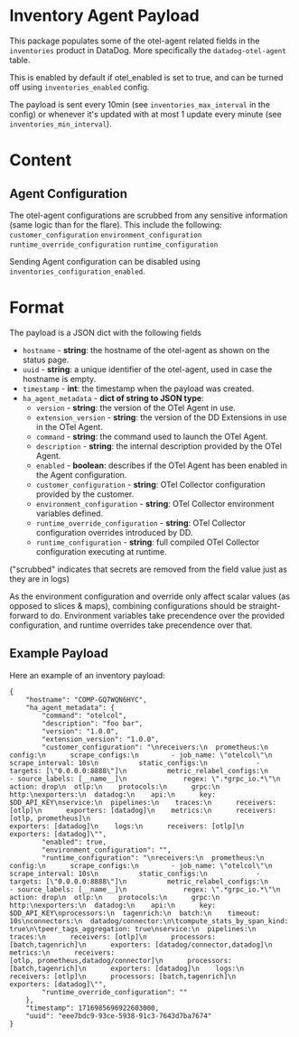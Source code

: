 # Inventory Agent Payload

This package populates some of the otel-agent related fields in the `inventories` product in DataDog. More specifically the
`datadog-otel-agent` table.

This is enabled by default if otel_enabled is set to true, and can be turned off using `inventories_enabled` config.

The payload is sent every 10min (see `inventories_max_interval` in the config) or whenever it's updated with at most 1
update every minute (see `inventories_min_interval`).

# Content

## Agent Configuration

The otel-agent configurations are scrubbed from any sensitive information (same logic than for the flare).
This include the following:
`customer_configuration`
`environment_configuration`
`runtime_override_configuration`
`runtime_configuration`

Sending Agent configuration can be disabled using `inventories_configuration_enabled`.

# Format

The payload is a JSON dict with the following fields

- `hostname` - **string**: the hostname of the otel-agent as shown on the status page.
- `uuid` - **string**: a unique identifier of the otel-agent, used in case the hostname is empty.
- `timestamp` - **int**: the timestamp when the payload was created.
- `ha_agent_metadata` - **dict of string to JSON type**:
  - `version` - **string**: the version of the OTel Agent in use.
  - `extension_version` - **string**: the version of the DD Extensions in use in the OTel Agent.
  - `command` - **string**: the command used to launch the OTel Agent.
  - `description` - **string**: the internal description provided by the OTel Agent.
  - `enabled` - **boolean**: describes if the OTel Agent has been enabled in the Agent configuration.
  - `customer_configuration` - **string**: OTel Collector configuration provided by the customer.
  - `environment_configuration` - **string**: OTel Collector environment variables defined.
  - `runtime_override_configuration` - **string**: OTel Collector configuration overrides introduced by DD.
  - `runtime_configuration` - **string**: full compiled OTel Collector configuration executing at runtime.

("scrubbed" indicates that secrets are removed from the field value just as they are in logs)

As the environment configuration and override only affect scalar values (as opposed to slices & maps), combining configurations should be straight-forward to do. Environment variables take precendence over the provided configuration, and runtime overrides take precendence over that.

## Example Payload

Here an example of an inventory payload:

```
{
    "hostname": "COMP-GQ7WQN6HYC",
    "ha_agent_metadata": {
        "command": "otelcol",
        "description": "foo bar",
        "version": "1.0.0",
        "extension_version": "1.0.0",
        "customer_configuration": "\nreceivers:\n  prometheus:\n    config:\n      scrape_configs:\n        - job_name: \"otelcol\"\n          scrape_interval: 10s\n          static_configs:\n            -
targets: [\"0.0.0.0:8888\"]\n          metric_relabel_configs:\n            - source_labels: [__name__]\n              regex: \".*grpc_io.*\"\n              action: drop\n  otlp:\n    protocols:\n      grpc:\n
http:\nexporters:\n  datadog:\n    api:\n      key: $DD_API_KEY\nservice:\n  pipelines:\n    traces:\n      receivers: [otlp]\n      exporters: [datadog]\n    metrics:\n      receivers: [otlp, prometheus]\n
exporters: [datadog]\n    logs:\n      receivers: [otlp]\n      exporters: [datadog]\"",
        "enabled": true,
        "environment_configuration": "",
        "runtime_configuration": "\nreceivers:\n  prometheus:\n    config:\n      scrape_configs:\n        - job_name: \"otelcol\"\n          scrape_interval: 10s\n          static_configs:\n            -
targets: [\"0.0.0.0:8888\"]\n          metric_relabel_configs:\n            - source_labels: [__name__]\n              regex: \".*grpc_io.*\"\n              action: drop\n  otlp:\n    protocols:\n      grpc:\n
http:\nexporters:\n  datadog:\n    api:\n      key: $DD_API_KEY\nprocessors:\n  tagenrich:\n  batch:\n    timeout: 10s\nconnectors:\n  datadog/connector:\n\tcompute_stats_by_span_kind:
true\n\tpeer_tags_aggregation: true\nservice:\n  pipelines:\n    traces:\n      receivers: [otlp]\n      processors: [batch,tagenrich]\n      exporters: [datadog/connector,datadog]\n    metrics:\n      receivers:
[otlp, prometheus,datadog/connector]\n      processors: [batch,tagenrich]\n      exporters: [datadog]\n    logs:\n      receivers: [otlp]\n      processors: [batch,tagenrich]\n      exporters: [datadog]\"",
        "runtime_override_configuration": ""
    },
    "timestamp": 1716985696922603000,
    "uuid": "eee7bdc9-93ce-5938-91c3-7643d7ba7674"
}
```

